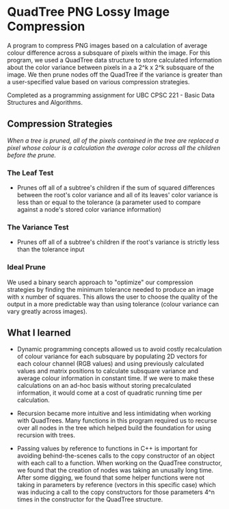 # QuadTree PNG Lossy Image Compression

A program to compress PNG images based on a calculation of average colour difference across a subsquare of pixels within the image. For this program, we used a QuadTree data structure to store calculated information about the color variance between pixels in a a 2^k x 2^k subsquare of the image. We then prune nodes off the QuadTree if the variance is greater than a user-specified value based on various compression strategies. 

Completed as a programming assignment for UBC CPSC 221 - Basic Data Structures and Algorithms. 

## Compression Strategies
*When a tree is pruned, all of the pixels contained in the tree are replaced a pixel whose colour is a calculation the average color across all the children before the prune.* 

### The Leaf Test
- Prunes off all of a subtree's children if the sum of squared differences between the root's color variance and all of its leaves' color variance is less than or equal to the tolerance (a parameter used to compare against a node's stored color variance information)

### The Variance Test
- Prunes off all of a subtree's children if the root's variance is strictly less than the tolerance input

### Ideal Prune
We used a binary search approach to "optimize" our compression strategies by finding the minimum tolerance needed to produce an image with x number of squares. This allows the user to choose the quality of the output in a more predictable way than using tolerance (colour variance can vary greatly across images). 

## What I learned
- Dynamic programming concepts allowed us to avoid costly recalculation of colour variance for each subsquare by populating 2D vectors for each colour channel (RGB values) and using previously calculated values and matrix positions to calculate subsquare variance and average colour information in constant time. If we were to make these calculations on an ad-hoc basis without storing precalculated information, it would come at a cost of quadratic running time per calculation. 

- Recursion became more intuitive and less intimidating when working with QuadTrees. Many functions in this program required us to recurse over all nodes in the tree which helped build the foundation for using recursion with trees. 

- Passing values by reference to functions in C++ is important for avoiding behind-the-scenes calls to the copy constructor of an object with each call to a function. When working on the QuadTree constructor, we found that the creation of nodes was taking an unusally long time. After some digging, we found that some helper functions were not taking in parameters by reference (vectors in this specific case) which was inducing a call to the copy constructors for those parameters 4^n times in the constructor for the QuadTree structure. 
